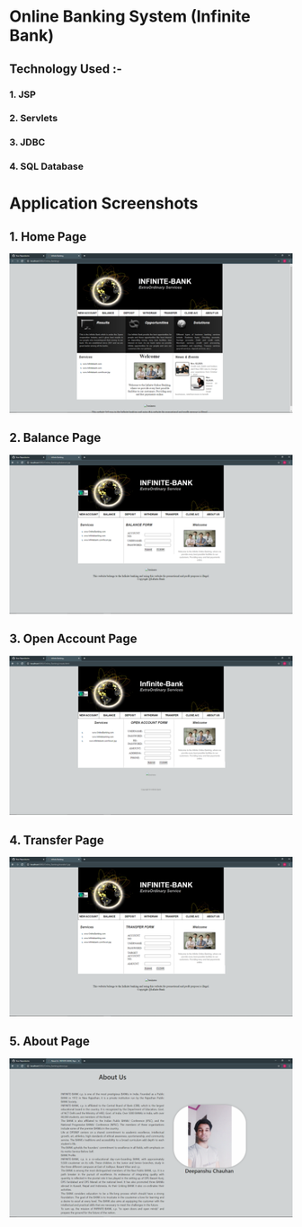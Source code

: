 # Online Banking System (Infinite Bank)

## Technology Used :-
### 1. JSP
### 2. Servlets
### 3. JDBC
### 4. SQL Database

# Application Screenshots
## 1. Home Page
![](/Images/home.png)

## 2. Balance Page
![](/Images/bal.png)

## 3. Open Account Page
![](/Images/openac.png)

## 4. Transfer Page
![](/Images/transfer.png)

## 5. About Page
![](/Images/about.png)
